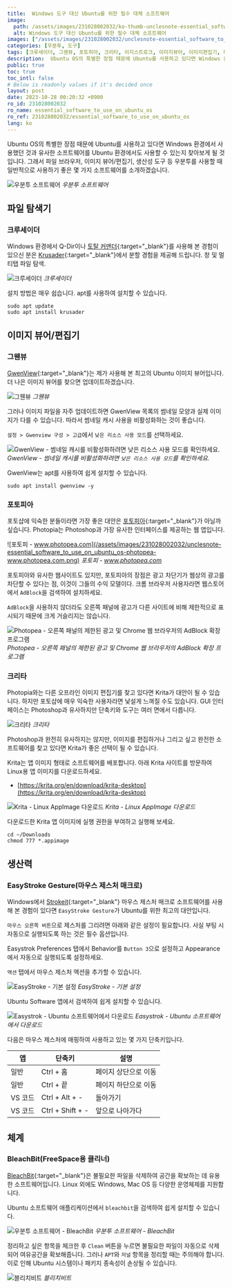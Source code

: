 ```yaml
---
title:  Windows 도구 대신 Ubuntu를 위한 필수 대체 소프트웨어
image:
  path: /assets/images/231028002032/ko-thumb-unclesnote-essential_software_to_use_on_ubuntu_os.png
  alt: Windows 도구 대신 Ubuntu를 위한 필수 대체 소프트웨어
images: ["/assets/images/231028002032/unclesnote-essential_software_to_use_on_ubuntu_os-ubuntu_softwares.svg", "/assets/images/231028002032/unclesnote-essential_software_to_use_on_ubuntu_os-krusader.png", "/assets/images/231028002032/unclesnote-essential_software_to_use_on_ubuntu_os-gwenview.png", "/assets/images/231028002032/unclesnote-essential_software_to_use_on_ubuntu_os-gwenview-check_low_resource_usage_mode_for_disabling_thumbnail_cache.png", "/assets/images/231028002032/unclesnote-essential_software_to_use_on_ubuntu_os-photopea-www.photopea.com.png", "/assets/images/231028002032/unclesnote-essential_software_to_use_on_ubuntu_os-photopea-limited_ads_on_right_panel_and_adblock_extension_on_the_chrome_web_browser.png", "/assets/images/231028002032/unclesnote-essential_software_to_use_on_ubuntu_os-krita.png", "/assets/images/231028002032/unclesnote-essential_software_to_use_on_ubuntu_os-krita-download_linux_appimage.png", "/assets/images/231028002032/unclesnote-essential_software_to_use_on_ubuntu_os-easystroke-preferences.png", "/assets/images/231028002032/unclesnote-essential_software_to_use_on_ubuntu_os-easystroke-download_in_ubuntu_software.png", "/assets/images/231028002032/unclesnote-essential_software_to_use_on_ubuntu_os-ubuntu_software-bleachbit.png", "/assets/images/231028002032/unclesnote-essential_software_to_use_on_ubuntu_os-bleachbit.png"]
categories: [우분투, 도구]
tags: [크루세이더, 그웬뷰, 포토피아, 크리타, 이지스트로크, 이미지뷰어, 이미지편집기, 파일탐색기, 마우스매크로, 우분투, 도구, 블리치비트, 자유공간]
description:  Ubuntu OS의 특별한 장점 때문에 Ubuntu를 사용하고 있다면 Windows 환경에서 사용했던 것과 유사한 소프트웨어를 Ubuntu 환경에서도 사용할 수 있는지 찾아보게 될 것입니다. 그래서 파일 브라우저, 이미지 뷰어/편집기, 생산성 도구 등 우분투를 사용할 때 일반적으로
public: true
toc: true
toc_intl: false
# Below is readonly values if it's decided once
layout: post
date: 2023-10-28 00:20:32 +0900
ro_id: 231028002032
ro_name: essential_software_to_use_on_ubuntu_os
ro_ref: 231028002032/essential_software_to_use_on_ubuntu_os
lang: ko
---
```

Ubuntu OS의 특별한 장점 때문에 Ubuntu를 사용하고 있다면 Windows 환경에서 사용했던 것과 유사한 소프트웨어를 Ubuntu 환경에서도 사용할 수 있는지 찾아보게 될 것입니다. 그래서 파일 브라우저, 이미지 뷰어/편집기, 생산성 도구 등 우분투를 사용할 때 일반적으로 사용하기 좋은 몇 가지 소프트웨어를 소개하겠습니다.  

![우분투 소프트웨어](/assets/images/231028002032/unclesnote-essential_software_to_use_on_ubuntu_os-ubuntu_softwares.svg)
_우분투 소프트웨어_

## 파일 탐색기
### 크루세이더
Windows 환경에서 Q-Dir이나 [토탈 커맨더](https://www.ghisler.com/download.htm){:target="_blank"}를 사용해 본 경험이 있으신 분은 [Krusader](https://krusader.org){:target="_blank"}에서 분할 경험을 제공해 드립니다. 창 및 멀티탭 파일 탐색.  

![크루세이더](/assets/images/231028002032/unclesnote-essential_software_to_use_on_ubuntu_os-krusader.png)
_크루세이더_

설치 방법은 매우 쉽습니다. apt를 사용하여 설치할 수 있습니다.  

```shell
sudo apt update
sudo apt install krusader
```
## 이미지 뷰어/편집기
### 그웬뷰
[GwenView](https://github.com/KDE/gwenview){:target="_blank"}는 제가 사용해 본 최고의 Ubuntu 이미지 뷰어입니다. 더 나은 이미지 뷰어를 찾으면 업데이트하겠습니다.  

![그웬뷰](/assets/images/231028002032/unclesnote-essential_software_to_use_on_ubuntu_os-gwenview.png)
_그웬뷰_

그러나 이미지 파일을 자주 업데이트하면 GwenView 목록의 썸네일 모양과 실제 이미지가 다를 수 있습니다. 따라서 썸네일 캐시 사용을 비활성화하는 것이 좋습니다.  

`설정 > Gwenview 구성 > 고급`에서 `낮은 리소스 사용 모드`를 선택하세요.  

![GwenView - 썸네일 캐시를 비활성화하려면 `낮은 리소스 사용 모드`를 확인하세요.](/assets/images/231028002032/unclesnote-essential_software_to_use_on_ubuntu_os-gwenview-check_low_resource_usage_mode_for_disabling_thumbnail_cache.png)
_GwenView - 썸네일 캐시를 비활성화하려면 `낮은 리소스 사용 모드`를 확인하세요._

GwenView는 apt를 사용하여 쉽게 설치할 수 있습니다.  

```shell
sudo apt install gwenview -y
```
### 포토피아
포토샵에 익숙한 분들이라면 가장 좋은 대안은 [포토피아](https://www.photopea.com){:target="_blank"}가 아닐까 싶습니다. Photopia는 Photoshop과 가장 유사한 인터페이스를 제공하는 웹 앱입니다.  

![포토피 - www.photopea.com](/assets/images/231028002032/unclesnote-essential_software_to_use_on_ubuntu_os-photopea-www.photopea.com.png)
_포토피 - www.photopea.com_

포토피아와 유사한 웹사이트도 있지만, 포토피아의 장점은 광고 차단기가 웹상의 광고를 차단할 수 있다는 점, 이것이 그들의 수익 모델이다. 크롬 브라우저 사용자라면 웹스토어에서 `AdBlock`을 검색하여 설치하세요.  

`AdBlock`을 사용하지 않더라도 오른쪽 패널에 광고가 다른 사이트에 비해 제한적으로 표시되기 때문에 크게 거슬리지는 않습니다.  

![Photopea - 오른쪽 패널의 제한된 광고 및 Chrome 웹 브라우저의 AdBlock 확장 프로그램](/assets/images/231028002032/unclesnote-essential_software_to_use_on_ubuntu_os-photopea-limited_ads_on_right_panel_and_adblock_extension_on_the_chrome_web_browser.png)
_Photopea - 오른쪽 패널의 제한된 광고 및 Chrome 웹 브라우저의 AdBlock 확장 프로그램_

### 크리타
Photopia와는 다른 오프라인 이미지 편집기를 찾고 있다면 Krita가 대안이 될 수 있습니다. 하지만 포토샵에 매우 익숙한 사용자라면 낯설게 느껴질 수도 있습니다. GUI 인터페이스는 Photoshop과 유사하지만 단축키와 도구는 여러 면에서 다릅니다.  

![크리타](/assets/images/231028002032/unclesnote-essential_software_to_use_on_ubuntu_os-krita.png)
_크리타_

Photoshop과 완전히 유사하지는 않지만, 이미지를 편집하거나 그리고 싶고 완전한 소프트웨어를 찾고 있다면 Krita가 좋은 선택이 될 수 있습니다.  

Krita는 앱 이미지 형태로 소프트웨어를 배포합니다. 아래 Krita 사이트를 방문하여 Linux용 앱 이미지를 다운로드하세요.  
- [https://krita.org/en/download/krita-desktop](https://krita.org/en/download/krita-desktop)


![Krita - Linux AppImage 다운로드](/assets/images/231028002032/unclesnote-essential_software_to_use_on_ubuntu_os-krita-download_linux_appimage.png)
_Krita - Linux AppImage 다운로드_

다운로드한 Krita 앱 이미지에 실행 권한을 부여하고 실행해 보세요.  

```shell
cd ~/Downloads
chmod 777 *.appimage
```
## 생산력
### EasyStroke Gesture(마우스 제스처 매크로)
Windows에서 [Strokeit](https://www.tcbmi.com/strokeit){:target="_blank"} 마우스 제스처 매크로 소프트웨어를 사용해 본 경험이 있다면 `EasyStroke Gesture`가 Ubuntu를 위한 최고의 대안입니다.  

`마우스 오른쪽 버튼`으로 제스처를 그리려면 아래와 같은 설정이 필요합니다. 사실 부팅 시 자동으로 실행되도록 하는 것은 필수 옵션입니다.  

Easystrok Preferences 탭에서 Behavior를 `Button 3`으로 설정하고 Appearance에서 자동으로 실행되도록 설정하세요.  

`액션` 탭에서 마우스 제스처 액션을 추가할 수 있습니다.  

![EasyStroke - 기본 설정](/assets/images/231028002032/unclesnote-essential_software_to_use_on_ubuntu_os-easystroke-preferences.png)
_EasyStroke - 기본 설정_

Ubuntu Software 앱에서 검색하여 쉽게 설치할 수 있습니다.  

![Easystrok - Ubuntu 소프트웨어에서 다운로드](/assets/images/231028002032/unclesnote-essential_software_to_use_on_ubuntu_os-easystroke-download_in_ubuntu_software.png)
_Easystrok - Ubuntu 소프트웨어에서 다운로드_

다음은 마우스 제스처에 매핑하여 사용하고 있는 몇 가지 단축키입니다.  

|앱|단축키|설명|
| ------- | ---------------- | ----------------- |
|일반|Ctrl + 홈|페이지 상단으로 이동|
|일반|Ctrl + 끝|페이지 하단으로 이동|
|VS 코드|Ctrl + Alt + -|돌아가기|
|VS 코드|Ctrl + Shift + -|앞으로 나아가다|

## 체계
### BleachBit(FreeSpace용 클리너)
[BleachBit](https://www.bleachbit.org/features){:target="_blank"}은 불필요한 파일을 삭제하여 공간을 확보하는 데 유용한 소프트웨어입니다. Linux 외에도 Windows, Mac OS 등 다양한 운영체제를 지원합니다.  

Ubuntu 소프트웨어 애플리케이션에서 `bleachbit`을 검색하여 쉽게 설치할 수 있습니다.  

![우분투 소프트웨어 - BleachBit](/assets/images/231028002032/unclesnote-essential_software_to_use_on_ubuntu_os-ubuntu_software-bleachbit.png)
_우분투 소프트웨어 - BleachBit_

정리하고 싶은 항목을 체크한 후 `Clean` 버튼을 누르면 불필요한 파일이 자동으로 삭제되어 여유공간을 확보해줍니다. 그러나 `APT`와 `저널` 항목을 정리할 때는 주의해야 합니다. 이로 인해 Ubuntu 시스템이나 패키지 종속성이 손상될 수 있습니다.  

![블리치비트](/assets/images/231028002032/unclesnote-essential_software_to_use_on_ubuntu_os-bleachbit.png)
_블리치비트_

